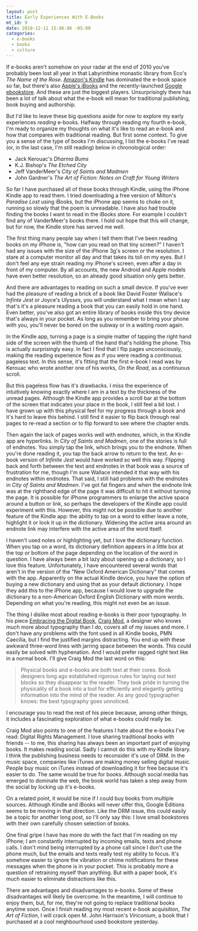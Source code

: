 ```yaml
--- 
layout: post
title: Early Experiences With E-Books
mt_id: 9
date: 2010-12-11 15:06:06 -05:00
categories:
  - e-books
  - books
  - culture
---
```

If e-books aren't somehow on your radar at the end of 2010 you've probably been lost all year in that Labyrinthine monastic library from Eco's <cite class="bookTitle">The Name of the Rose</cite>. [Amazon's Kindle](http://www.amazon.com/Kindle-Wireless-Reading-Device-Display/dp/B0015T963C "Kindle") has dominated the e-book space so far, but there's also [Apple's iBooks](http://www.apple.com/ca/iphone/features/ibooks.html "iBooks") and the recently-launched [Google ebookstore](http://books.google.com/ebooks "Google ebookstore"). And these are just the biggest players. Unsurprisingly there has been a lot of talk about what the e-book will mean for traditional publishing, book buying and authorship. 

But I'd like to leave these big questions aside for now to explore my early experiences *reading* e-books. Halfway through reading my fourth e-book, I'm ready to organize my thoughts on what it's like to read an e-book and how that compares with traditional reading. But first some context. To give you a sense of the type of books I'm discussing, I list the e-books I've read (or, in the last case, I'm still reading) below in chronological order:

* Jack Kerouac's <cite class="bookTitle">Dharma Bums</cite>
* K.J. Bishop's <cite class="bookTitle">The Etched City</cite>
* Jeff VanderMeer's <cite class="bookTitle">City of Saints and Madmen</cite>
* John Gardner's <cite class="bookTitle">The Art of Fiction: Notes on Craft for Young Writers</cite>

So far I have purchased all of these books through Kindle, using the iPhone Kindle app to read them. I tried downloading a free version of Milton's <cite class="bookTitle">Paradise Lost</cite> using iBooks, but the iPhone app seems to choke on it, running so slowly that the poem is unreadable. I have also had trouble finding the books I want to read in the iBooks store. For example I couldn't find any of VanderMeer's books there. I hold out hope that this will change, but for now, the Kindle store has served me well.

The first thing many people say when I tell them that I've been reading books on my iPhone is, "how can you read on that tiny screen?" I haven't had any issues with the size of the iPhone 3g's screen or the resolution. I stare at a computer monitor all day and that takes its toll on my eyes. But I don't feel any eye strain reading my iPhone's screen, even after a day in front of my computer. By all accounts, the new Android and Apple models have even better resolution, so an already good situation only gets better. 

And there are advantages to reading on such a small device. If you've ever had the pleasure of reading a brick of a book like David Foster Wallace's <cite class="bookTitle">Infinte Jest</cite> or Joyce's <cite class="bookTitle">Ulysses</cite>, you will understand what I mean when I say that's it's a pleasure reading a book that you can easily hold in one hand. Even better,  you've also got an entire library of books inside this tiny device that's always in your pocket. As long as you remember to bring your phone with you, you'll never be bored on the subway or in a waiting room again. 

In the Kindle app, turning a page is a simple matter of tapping the right hand side of the screen with the thumb of the hand that's holding the phone. This is actually surprisingly easy. In fact I find that I flip pages unconsciously, making the reading experience flow as if you were reading a continuous pageless text. In this sense, it's fitting that the first e-book I read was by Kerouac who wrote another one of his works, <cite class="bookTitle">On the Road</cite>, as a continuous scroll.

But this pageless flow has it's drawbacks. I miss the experience of intuitively knowing exactly where I am in a text by the thickness of the unread pages. Although the Kindle app provides a scroll bar at the bottom of the screen that indicates your place in the book, I still feel a bit lost. I have grown up with this physical feel for my progress through a book and it's hard to leave this behind. I still find it easier to flip back through real pages to re-read a section or to flip forward to see where the chapter ends.

Then again the lack of pages works well with endnotes, which, in the Kindle app are hyperlinks. In <cite class="bookTitle">City of Saints and Madmen</cite>, one of the stories is full of endnotes. You simply tap the link, which brings you to the endnote. When you're done reading it, you tap the back arrow to return to the text. An e-book version of <cite class="bookTitle">Infinite Jest</cite> would have worked so well this way. Flipping back and forth between the text and endnotes in that book was a source of frustration for me, though I'm sure Wallace intended it that way with his endnotes within endnotes. That said, I still had problems with the endnotes in <cite class="bookTitle">City of Saints and Madmen</cite>. I've got fat fingers and when the endnote link was at the righthand edge of the page it was difficult to hit it without turning the page. It is possible for iPhone programmers to enlarge the active space around a button or link, so perhaps the developers of the Kindle app could experiment with this. However, this might not be possible due to another feature of the Kindle app: the ability to tap on a word to either leave a note, highlight it or look it up in the dictionary. Widening the active area around an endnote link may interfere with the active area of the word itself. 

I haven't used notes or highlighting yet, but I love the dictionary function. When you tap on a word, its dictionary definition appears in a little box at the top or bottom of the page depending on the location of the word in question. I have always been a bit lazy about opening up a dictionary, so I love this feature. Unfortunately, I have encountered several words that aren't in the version of the "New Oxford American Dictionary" that comes with the app. Apparently on the actual Kindle device, you have the option of buying a new dictionary and using that as your default dictionary. I hope they add this to the iPhone app, because I would love to upgrade the dictionary to a non-American Oxford English Dictionary with more words. Depending on what you're reading, this might not even be an issue.

The thing I dislike most about reading e-books is their poor typography. In his piece [Embracing the Digital Book](http://craigmod.com/journal/ebooks/ "Craigmod: Embracing the Digital Book"), [Craig Mod](http://craigmod.com "Craig Mod"), a designer who knows much more about typography than I do, covers all of my issues and more. I don't have any problems with the font used in all Kindle books, PMN Caecilia, but I find the justified margins distracting. You end up with these awkward three-word lines with jarring space between the words. This could easily be solved with hyphenation. And I would prefer ragged right text like in a normal book. I'll give Craig Mod the last word on this:
>Physical books and e-books are both text at their cores. Book designers long ago established rigorous rules for laying out text blocks so they disappear to the reader. They took pride in turning the physicality of a book into a tool for efficiently and elegantly getting information into the mind of the reader. As any good typographer knows: the best typography goes unnoticed.

I encourage you to read the rest of his piece because, among other things, it includes a fascinating exploration of what e-books could really be.

Craig Mod also points to one of the features I hate about the e-books I've read: Digital Rights Management. I love sharing traditional books with friends -- to me, this sharing has always been an important part of enjoying books. It makes reading social. Sadly I cannot do this with my Kindle library. I think the publishing business needs to reconsider it's use of DRM. In the music space, companies like iTunes are making money selling digital music. People buy music on iTunes instead of downloading it for free because it's easier to do. The same would be true for books. Although social media has emerged to dominate the web, the book world has taken a step away from the social by locking up it's e-books.

On a related point, it would be nice if I could buy books from multiple sources. Although Kindle and iBooks will never offer this, Google Editions seems to be moving in that direction. Like the DRM issue, this could easily be a topic for another long post, so I'll only say this: I love small bookstores with their own carefully chosen selection of books. 

One final gripe I have has more do with the fact that I'm reading on my iPhone; I am constantly interrupted by incoming emails, texts and phone calls. I don't mind being interrupted by a phone call since I don't use the phone much, but the emails and texts really test my ability to focus. It's somehow easier to ignore the vibration or chime notifications for these messages when the phone is in your pocket. This is probably more a question of retraining myself than anything. But with a paper book, it's much easier to eliminate distractions like this.

There are advantages and disadvantages to e-books. Some of these disadvantages will likely be overcome. In the meantime, I will continue to enjoy them, but, for me, they're not going to replace traditional books anytime soon. Once I finish reading my most recent e-book acquisition, <cite class="bookTitle">The Art of Fiction</cite>, I will crack open M. John Harrison's <cite class="bookTitle">Viriconium</cite>, a book that I purchased at a cool neighbourhood used bookstore yesterday. 





  
